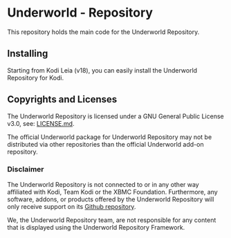 <h1>Underworld - Repository</h1>
  <p>This repository holds the main code for the Underworld Repository.</p>
<h2>Installing</h2>
  <p>Starting from Kodi Leia (v18), you can easily install the Underworld Repository for Kodi.</p>
<h2>Copyrights and Licenses</h2>
  <p>The Underworld Repository is licensed under a GNU General Public License v3.0, see: <a href="https://github.com/Son-of-Cronus/repository.underworld/blob/master/README.md">LICENSE.md</a>.</p>
  <p>The official Underworld package for Underworld Repository may not be distributed via other repositories than the official Underworld add-on repository.</p>
<h3>Disclaimer</h3>
  <p>The Underworld Repository is not connected to or in any other way affiliated with Kodi, Team Kodi or the XBMC Foundation. Furthermore, any software, addons, or      products offered by the Underworld Repository will only receive support on its <a href="https://github.com/Son-of-Cronus/repository.underworld">Github repository</a>.</p>
  <p>We, the Underworld Repository team, are not responsible for any content that is displayed using the Underworld Repository Framework.</p>
